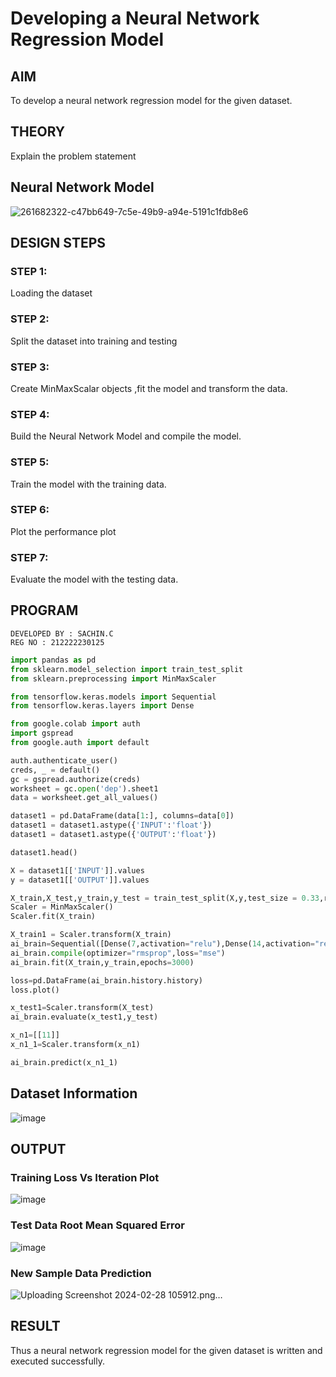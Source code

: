 # Developing a Neural Network Regression Model

## AIM

To develop a neural network regression model for the given dataset.

## THEORY

Explain the problem statement

## Neural Network Model

![261682322-c47bb649-7c5e-49b9-a94e-5191c1fdb8e6](https://github.com/Sachin-vlr/basic-nn-model/assets/113497666/7e0b1891-0771-4091-bdaf-9c7a702b0892)

## DESIGN STEPS

### STEP 1:

Loading the dataset

### STEP 2:

Split the dataset into training and testing

### STEP 3:

Create MinMaxScalar objects ,fit the model and transform the data.

### STEP 4:

Build the Neural Network Model and compile the model.

### STEP 5:

Train the model with the training data.

### STEP 6:

Plot the performance plot

### STEP 7:

Evaluate the model with the testing data.

## PROGRAM
```
DEVELOPED BY : SACHIN.C
REG NO : 212222230125
```
```PYTHON
import pandas as pd
from sklearn.model_selection import train_test_split
from sklearn.preprocessing import MinMaxScaler

from tensorflow.keras.models import Sequential
from tensorflow.keras.layers import Dense

from google.colab import auth
import gspread
from google.auth import default

auth.authenticate_user()
creds, _ = default()
gc = gspread.authorize(creds)
worksheet = gc.open('dep').sheet1
data = worksheet.get_all_values()

dataset1 = pd.DataFrame(data[1:], columns=data[0])
dataset1 = dataset1.astype({'INPUT':'float'})
dataset1 = dataset1.astype({'OUTPUT':'float'})

dataset1.head()

X = dataset1[['INPUT']].values
y = dataset1[['OUTPUT']].values

X_train,X_test,y_train,y_test = train_test_split(X,y,test_size = 0.33,random_state = 33)
Scaler = MinMaxScaler()
Scaler.fit(X_train)

X_train1 = Scaler.transform(X_train)
ai_brain=Sequential([Dense(7,activation="relu"),Dense(14,activation="relu"),Dense(1)])
ai_brain.compile(optimizer="rmsprop",loss="mse")
ai_brain.fit(X_train,y_train,epochs=3000)

loss=pd.DataFrame(ai_brain.history.history)
loss.plot()

x_test1=Scaler.transform(X_test)
ai_brain.evaluate(x_test1,y_test)

x_n1=[[11]]
x_n1_1=Scaler.transform(x_n1)

ai_brain.predict(x_n1_1)
```
## Dataset Information

![image](https://github.com/Sachin-vlr/basic-nn-model/assets/113497666/b1b00d6a-46be-41f5-b846-4e681fdb7682)

## OUTPUT

### Training Loss Vs Iteration Plot

![image](https://github.com/Sachin-vlr/basic-nn-model/assets/113497666/97920c3b-1b9b-4a18-a754-75ae82f53473)


### Test Data Root Mean Squared Error

![image](https://github.com/Sachin-vlr/basic-nn-model/assets/113497666/22bc2935-409e-4bf0-9a99-20d6eb7bc89a)

### New Sample Data Prediction

![Uploading Screenshot 2024-02-28 105912.png…]()

## RESULT

Thus a neural network regression model for the given dataset is written and executed successfully.
